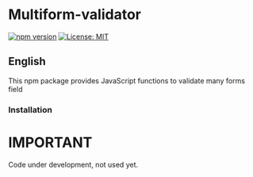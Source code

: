 # Multiform-validator

[![npm version](https://badge.fury.io/js/cpf_and_cnpj-generator.svg)](https://badge.fury.io/js/cpf_and_cnpj-generator)
[![License: MIT](https://img.shields.io/badge/License-MIT-yellow.svg)](https://opensource.org/licenses/MIT)

## English

This npm package provides JavaScript functions to validate many forms field

### Installation

# IMPORTANT

Code under development, not used yet.